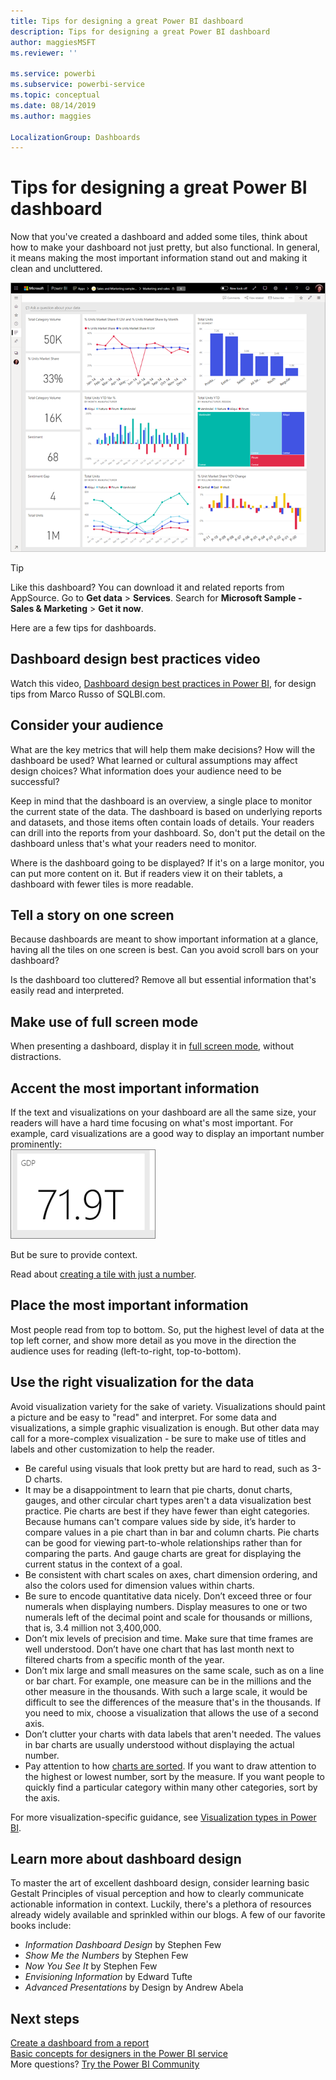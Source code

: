 ```yaml
---
title: Tips for designing a great Power BI dashboard
description: Tips for designing a great Power BI dashboard
author: maggiesMSFT
ms.reviewer: ''

ms.service: powerbi
ms.subservice: powerbi-service
ms.topic: conceptual
ms.date: 08/14/2019
ms.author: maggies

LocalizationGroup: Dashboards
---
```

# Tips for designing a great Power BI dashboard
Now that you've created a dashboard and added some tiles, think about how to make your dashboard not just pretty, but also functional. In general, it means making the most important information stand out and making it clean and uncluttered.

![Marketing and sales sample dashboard](media/service-dashboards-design-tips/power-bi-marketing-sample-dashboard.png)

> [!TIP]
> Like this dashboard? You can download it and related reports from AppSource. Go to **Get data** > **Services**. Search for **Microsoft Sample - Sales & Marketing** > **Get it now**.

Here are a few tips for dashboards.

## Dashboard design best practices video

Watch this video, [Dashboard design best practices in Power BI](https://www.youtube.com/watch?v=-tdkUYrzrio), for design tips from Marco Russo of SQLBI.com.

## Consider your audience
What are the key metrics that will help them make decisions? How will the dashboard be used? What learned or cultural assumptions may affect design choices? What information does your audience need to be successful?

Keep in mind that the dashboard is an overview, a single place to monitor the current state of the data. The dashboard is based on underlying reports and datasets, and those items often contain loads of details. Your readers can drill into the reports from your dashboard. So, don't put the detail on the dashboard unless that's what your readers need to monitor.

Where is the dashboard going to be displayed? If it's on a large monitor, you can put more content on it. But if readers view it on their tablets, a dashboard with fewer tiles is more readable.

## Tell a story on one screen
Because dashboards are meant to show important information at a glance, having all the tiles on one screen is best. Can you avoid scroll bars on your dashboard?

Is the dashboard too cluttered?  Remove all but essential information that's easily read and interpreted.

## Make use of full screen mode
When presenting a dashboard, display it in [full screen mode](../consumer/end-user-focus.md), without distractions.

## Accent the most important information
If the text and visualizations on your dashboard are all the same size, your readers will have a hard time focusing on what's most important. For example, card visualizations are a good way to display an important number prominently:  
![Card visualization](media/service-dashboards-design-tips/pbi_card.png)

But be sure to provide context.  

Read about [creating a tile with just a number](../visuals/power-bi-visualization-card.md).

## Place the most important information
Most people read from top to bottom. So, put the highest level of data at the top left corner, and show more detail as you move in the direction the audience uses for reading (left-to-right, top-to-bottom).

## Use the right visualization for the data
Avoid visualization variety for the sake of variety.  Visualizations should paint a picture and be easy to "read" and interpret.  For some data and visualizations, a simple graphic visualization is enough. But other data may call for a more-complex visualization - be sure to make use of titles and labels and other customization to help the reader.  

* Be careful using visuals that look pretty but are hard to read, such as 3-D charts. 
* It may be a disappointment to learn that pie charts, donut charts, gauges, and other circular chart types aren't a data visualization best practice. Pie charts are best if they have fewer than eight categories. Because humans can't compare values side by side, it’s harder to compare values in a pie chart than in bar and column charts. Pie charts can be good for viewing part-to-whole relationships rather than for comparing the parts. And gauge charts are great for displaying the current status in the context of a goal.
* Be consistent with chart scales on axes, chart dimension ordering, and also the colors used for dimension values within charts.
* Be sure to encode quantitative data nicely. Don’t exceed three or four numerals when displaying numbers. Display measures to one or two numerals left of the decimal point and scale for thousands or millions, that is, 3.4 million not 3,400,000.
* Don’t mix levels of precision and time. Make sure that time frames are well understood. Don’t have one chart that has last month next to filtered charts from a specific month of the year.
* Don’t mix large and small measures on the same scale, such as on a line or bar chart. For example, one measure can be in the millions and the other measure in the thousands. With such a large scale, it would be difficult to see the differences of the measure that's in the thousands. If you need to mix, choose a visualization that allows the use of a second axis.
* Don’t clutter your charts with data labels that aren't needed. The values in bar charts are usually understood without displaying the actual number.
* Pay attention to how [charts are sorted](../consumer/end-user-change-sort.md). If you want to draw attention to the highest or lowest number, sort by the measure. If you want people to quickly find a particular category within many other categories, sort by the axis.  

For more visualization-specific guidance, see [Visualization types in Power BI](../visuals/power-bi-visualization-types-for-reports-and-q-and-a.md).  

## Learn more about dashboard design
To master the art of excellent dashboard design, consider learning basic Gestalt Principles of visual perception and how to clearly communicate actionable information in context. Luckily, there's a plethora of resources already widely available and sprinkled within our blogs. A few of our favorite books include:

* *Information Dashboard Design* by Stephen Few  
* *Show Me the Numbers* by Stephen Few  
* *Now You See It* by Stephen Few  
* *Envisioning Information* by Edward Tufte  
* *Advanced Presentations* by Design by Andrew Abela   

## Next steps
[Create a dashboard from a report](service-dashboard-create.md)  
[Basic concepts for designers in the Power BI service](../fundamentals/service-basic-concepts.md)  
More questions? [Try the Power BI Community](https://community.powerbi.com/)
